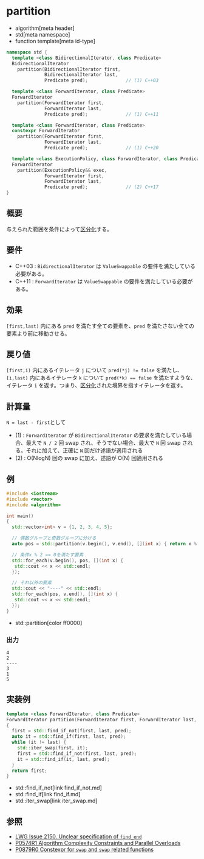 # partition
* algorithm[meta header]
* std[meta namespace]
* function template[meta id-type]

```cpp
namespace std {
  template <class BidirectionalIterator, class Predicate>
  BidirectionalIterator
    partition(BidirectionalIterator first,
              BidirectionalIterator last,
              Predicate pred);              // (1) C++03

  template <class ForwardIterator, class Predicate>
  ForwardIterator
    partition(ForwardIterator first,
              ForwardIterator last,
              Predicate pred);              // (1) C++11

  template <class ForwardIterator, class Predicate>
  constexpr ForwardIterator
    partition(ForwardIterator first,
              ForwardIterator last,
              Predicate pred);              // (1) C++20

  template <class ExecutionPolicy, class ForwardIterator, class Predicate>
  ForwardIterator
    partition(ExecutionPolicy&& exec,
              ForwardIterator first,
              ForwardIterator last,
              Predicate pred);              // (2) C++17
}
```

## 概要
与えられた範囲を条件によって[区分化](/reference/algorithm.md#sequence-is-partitioned)する。


## 要件
- C++03 : `BidirectionalIterator` は `ValueSwappable` の要件を満たしている必要がある。
- C++11 : `ForwardIterator` は `ValueSwappable` の要件を満たしている必要がある。

## 効果
`[first,last)` 内にある `pred` を満たす全ての要素を、`pred` を満たさない全ての要素より前に移動させる。


## 戻り値
`[first,i)` 内にあるイテレータ `j` について `pred(*j) != false` を満たし、`[i,last)` 内にあるイテレータ `k` について `pred(*k) == false` を満たすような、イテレータ `i` を返す。つまり、[区分化](/reference/algorithm.md#sequence-is-partitioned)された境界を指すイテレータを返す。


## 計算量

`N = last - first`として

- (1) : `ForwardIterator` が `BidirectionalIterator` の要求を満たしている場合、最大で `N / 2` 回 swap され、そうでない場合、最大で `N` 回 swap される。それに加えて、正確に `N` 回だけ述語が適用される
- (2) : O(NlogN) 回の swap に加え、述語が O(N) 回適用される


## 例
```cpp example
#include <iostream>
#include <vector>
#include <algorithm>

int main()
{
  std::vector<int> v = {1, 2, 3, 4, 5};

  // 偶数グループと奇数グループに分ける
  auto pos = std::partition(v.begin(), v.end(), [](int x) { return x % 2 == 0; });

  // 条件x % 2 == 0を満たす要素
  std::for_each(v.begin(), pos, [](int x) {
   std::cout << x << std::endl;
  });

  // それ以外の要素
  std::cout << "----" << std::endl;
  std::for_each(pos, v.end(), [](int x) {
   std::cout << x << std::endl;
  });
}
```
* std::partition[color ff0000]

### 出力
```
4
2
----
3
1
5
```

## 実装例
```cpp
template <class ForwardIterator, class Predicate>
ForwardIterator partition(ForwardIterator first, ForwardIterator last, Predicate pred)
{
  first = std::find_if_not(first, last, pred);
  auto it = std::find_if(first, last, pred);
  while (it != last) {
    std::iter_swap(first, it);
    first = std::find_if_not(first, last, pred);
    it = std::find_if(it, last, pred);
  }
  return first;
}
```
* std::find_if_not[link find_if_not.md]
* std::find_if[link find_if.md]
* std::iter_swap[link iter_swap.md]


## 参照
- [LWG Issue 2150. Unclear specification of `find_end`](http://www.open-std.org/jtc1/sc22/wg21/docs/lwg-defects.html#2150)
- [P0574R1 Algorithm Complexity Constraints and Parallel Overloads](http://www.open-std.org/jtc1/sc22/wg21/docs/papers/2017/p0574r1.html)
- [P0879R0 Constexpr for `swap` and `swap` related functions](http://www.open-std.org/jtc1/sc22/wg21/docs/papers/2018/p0879r0.html)
